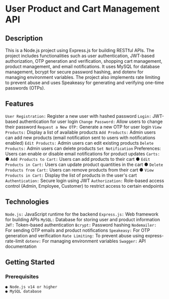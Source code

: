 # User Product and Cart Management API

## Description

This is a Node.js project using Express.js for building RESTful APIs. The project includes functionalities such as user authentication, JWT-based authorization, OTP generation and verification, shopping cart management, product management, and email notifications. It uses MySQL for database management, bcrypt for secure password hashing, and dotenv for managing environment variables. The project also implements rate limiting to prevent abuse and uses Speakeasy for generating and verifying one-time passwords (OTPs).

## Features

`User Registration:` Register a new user with hashed password
`Login:` JWT-based authentication for user login
`Change Password:` Allow users to change their password
`Request a New OTP:` Generate a new OTP for user login
`View Products:` Display a list of available products
`Add Products:` Admin users can add new products (email notification sent to users with notifications enabled)
`Edit Products:` Admin users can edit existing products
`Delete Products:` Admin users can delete products
`Set Notification` Preferences: Users can enable or disable email notifications for product updates
`Carts:`
    ● `Add Products to Cart:` Users can add products to their cart
    ● `Edit Products in Cart:` Users can update product quantities in the cart
    ● `Delete Products from Cart:` Users can remove products from their cart
    ● `View Products in Cart:` Display the list of products in the user's cart
`Authentication:` Secure login using JWT
`Authorization:` Role-based access control (Admin, Employee, Customer) to restrict access to certain endpoints

## Technologies

`Node.js:` JavaScript runtime for the backend
`Express.js:` Web framework for building APIs
`MySQL:` Database for storing user and product information
`JWT:` Token-based authentication
`Bcrypt:` Password hashing
`Nodemailer:` For sending OTP emails and product notifications
`Speakeasy:` For OTP generation and verification
`Rate Limiting:` To prevent abuse using express-rate-limit
`dotenv:` For managing environment variables
`Swagger:` API documentation

## Getting Started

### Prerequisites
    ● Node.js v14 or higher
    ● MySQL database